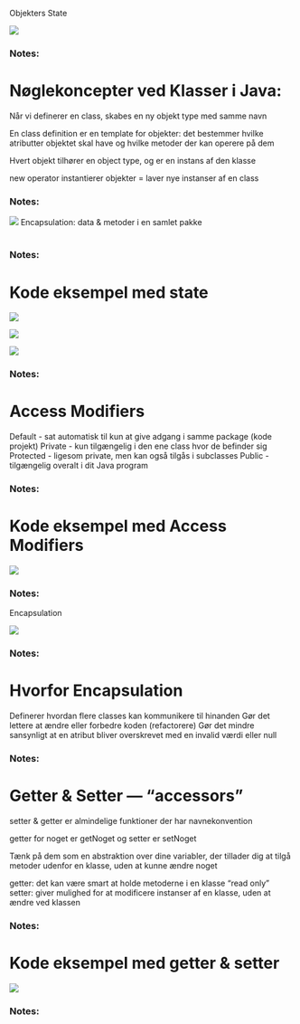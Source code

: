 <!-- Slide number: 1 -->
Objekters State

![](GoogleShape80p19.jpg)

### Notes:

<!-- Slide number: 2 -->
# Nøglekoncepter ved Klasser i Java:
Når vi definerer en class, skabes en ny objekt type med samme navn

En class definition er en template for objekter: det bestemmer hvilke atributter objektet skal have og hvilke metoder der kan operere på dem

Hvert objekt tilhører en object type, og er en instans af den klasse

new operator instantierer objekter = laver nye instanser af en class

### Notes:

<!-- Slide number: 3 -->

![](GoogleShape94p21.jpg)
Encapsulation: data & metoder i en samlet pakke

#

### Notes:

<!-- Slide number: 4 -->
# Kode eksempel med state

![](GoogleShape103p22.jpg)

![](GoogleShape104p22.jpg)

![](GoogleShape105p22.jpg)

### Notes:

<!-- Slide number: 5 -->
# Access Modifiers

Default - sat automatisk til kun at give adgang i samme package (kode projekt)
Private - kun tilgængelig i den ene class hvor de befinder sig
Protected - ligesom private, men kan også tilgås i subclasses
Public - tilgængelig overalt i dit Java program

### Notes:

<!-- Slide number: 6 -->
# Kode eksempel med Access Modifiers

![](GoogleShape117p24.jpg)

### Notes:

<!-- Slide number: 7 -->
Encapsulation

![](GoogleShape123p25.jpg)

### Notes:

<!-- Slide number: 8 -->
# Hvorfor Encapsulation
Definerer hvordan flere classes kan kommunikere til hinanden
Gør det lettere at ændre eller forbedre koden (refactorere)
Gør det mindre sansynligt at en atribut bliver overskrevet med en invalid værdi eller null

### Notes:

<!-- Slide number: 9 -->
# Getter & Setter — “accessors”
setter & getter er almindelige funktioner der har navnekonvention

getter for noget er getNoget og setter er setNoget

Tænk på dem som en abstraktion over dine variabler, der tillader dig at tilgå metoder udenfor en klasse, uden at kunne ændre noget

getter: det kan være smart at holde metoderne i en klasse “read only”
setter: giver mulighed for at modificere instanser af en klasse, uden at ændre ved klassen

### Notes:

<!-- Slide number: 10 -->
# Kode eksempel med getter & setter

![](GoogleShape141p28.jpg)

### Notes: